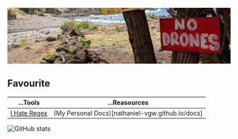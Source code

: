 <img src='assets/images/noDrones.jpeg' alt="banner"></img>

## Favourite
| ...Tools | ...Reasources |
| --- | --- |
| [I Hate Regex](https://ihateregex.io/expr/) | (My Personal Docs)[nathaniel-vgw.github.io/docs] |

![GitHub stats](https://github-readme-stats.vercel.app/api?username=nathaniel-vgw&&count_private=true&show_icons=true&theme=radical)
